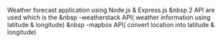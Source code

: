 Weather forecast application using Node.js & Express.js &nbsp
2 API are used which is the &nbsp
-weatherstack API( weather information using latitude & longitude) &nbsp
-mapbox API( convert location into latitude & longitude)
